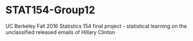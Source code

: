 # STAT154-Group12
UC Berkeley Fall 2016 Statistics 154 final project - statistical learning on the unclassified released emails of Hillary Clinton
